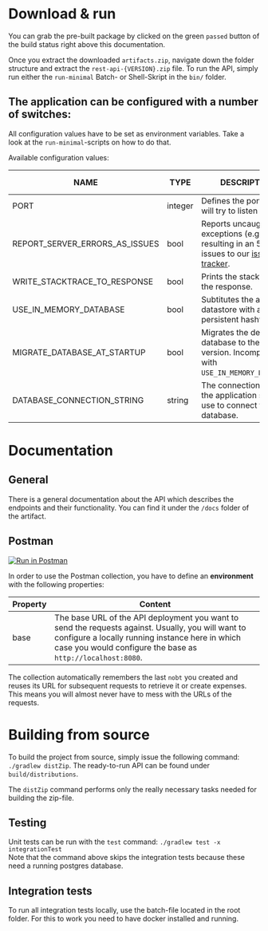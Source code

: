 # Download & run

You can grab the pre-built package by clicked on the green `passed` button of the build status right above this documentation.

Once you extract the downloaded `artifacts.zip`, navigate down the folder structure and extract the `rest-api-{VERSION}.zip` file.
To run the API, simply run either the `run-minimal` Batch- or Shell-Skript in the `bin/` folder.

## The application can be configured with a number of switches:

All configuration values have to be set as environment variables. Take a look at the `run-minimal`-scripts on how to do that.

Available configuration values:

| NAME | TYPE | DESCRIPTION | DEFAULT VALUE |
|------|------|-------------|---------------|
|PORT|integer|Defines the port the API will try to listen on.| - |
|REPORT_SERVER_ERRORS_AS_ISSUES|bool|Reports uncaught exceptions (e.g. those resulting in an 500) as issues to our [issue-tracker](gitlab.com/nobt-io/api/issues).|false|
|WRITE_STACKTRACE_TO_RESPONSE|bool|Prints the stacktrace to the response.|true|
|USE_IN_MEMORY_DATABASE|bool|Subtitutes the actual datastore with a non-persistent hashtable.|false|
|MIGRATE_DATABASE_AT_STARTUP|bool|Migrates the defines database to the latest version. Incompatible with `USE_IN_MEMORY_DATABASE`.|false|
|DATABASE_CONNECTION_STRING|string|The connection string the application should use to connect to a database.|-|

# Documentation

## General

There is a general documentation about the API which describes the endpoints and their functionality. You can find it under the `/docs` folder of the artifact. 

## Postman

[![Run in Postman](https://run.pstmn.io/button.svg)](https://app.getpostman.com/run-collection/d301df6b78706da96698)

In order to use the Postman collection, you have to define an __environment__ with the following properties:
 
| Property | Content |
|----------|---------|
| base | The base URL of the API deployment you want to send the requests against. Usually, you will want to configure a locally running instance here in which case you would configure the base as `http://localhost:8080`.

The collection automatically remembers the last `nobt` you created and reuses its URL for subsequent requests to retrieve it or create expenses. This means you will almost never have to mess with the URLs of the requests.

# Building from source

To build the project from source, simply issue the following command: `./gradlew distZip`.
The ready-to-run API can be found under `build/distributions`.

The `distZip` command performs only the really necessary tasks needed for building the zip-file.

## Testing

Unit tests can be run with the `test` command: `./gradlew test -x integrationTest`  
Note that the command above skips the integration tests because these need a running postgres database.

## Integration tests

To run all integration tests locally, use the batch-file located in the root folder. For this to work you need to have docker installed and running.